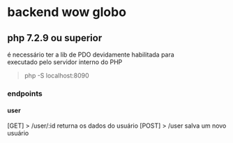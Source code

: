 # backend wow globo

## php 7.2.9 ou superior
é necessário ter a lib de PDO devidamente habilitada para\
executado pelo servidor interno do PHP 
> php -S localhost:8090

### endpoints
#### user
[GET] > /user/:id
returna os dados do usuário 
[POST] > /user
salva um novo usuário 